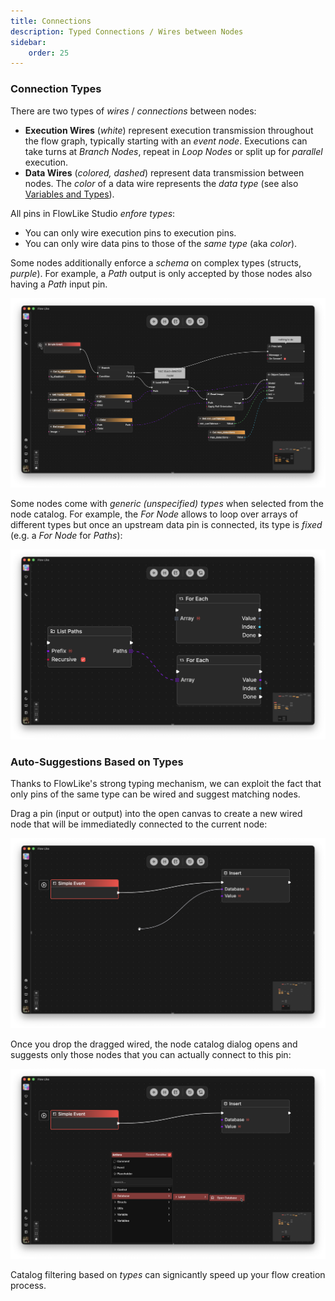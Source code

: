 ```yaml
---
title: Connections
description: Typed Connections / Wires between Nodes
sidebar:
    order: 25
---
```


### Connection Types

There are two types of *wires* / *connections* between nodes:
- **Execution Wires** (*white*) represent execution transmission throughout the flow graph, typically starting with an *event node*. Executions can take turns at *Branch Nodes*, repeat in *Loop Nodes* or split up for *parallel* execution.
- **Data Wires** (*colored, dashed*) represent data transmission between nodes. The *color* of a data wire represents the *data type* (see also [Variables and Types](/studio/variables/)).

All pins in FlowLike Studio *enfore types*:
- You can only wire execution pins to execution pins.
- You can only wire data pins to those of the *same type* (aka *color*). 

Some nodes additionally enforce a *schema* on complex types (structs, *purple*). For example, a *Path* output is only accepted by those nodes also having a *Path* input pin.

![A screenshot showing different wire / connection types in FlowLike Studio](../../../assets/ConnectionsWires.webp)

Some nodes come with *generic (unspecified) types* when selected from the node catalog. For example, the *For Node* allows to loop over arrays of different types but once an upstream data pin is connected, its type is *fixed* (e.g. a *For Node* for *Paths*):

![A screenshot showing how an upstream data pin sets the type of a generically typed input pin](../../../assets/GenericPinTypes.webp)


### Auto-Suggestions Based on Types

Thanks to FlowLike's strong typing mechanism, we can exploit the fact that only pins of the same type can be wired and suggest matching nodes.

Drag a pin (input or output) into the open canvas to create a new wired node that will be immediatedly connected to the current node:

![A screenshot showing how to drag a node pin into the open canvas to immediatedly create a new node + wire.](../../../assets/DrawPin.webp)

Once you drop the dragged wired, the node catalog dialog opens and suggests only those nodes that you can actually connect to this pin:

![A screenshot showing how the node catalog is reduced to the set of nodes that can actually be connected to the selected pin](../../../assets/TypedCatalogSuggestions.webp)

Catalog filtering based on *types* can signicantly speed up your flow creation process.